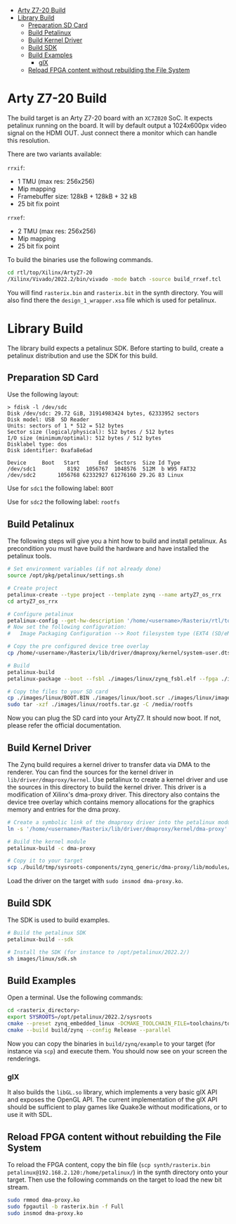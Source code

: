 - [Arty Z7-20 Build](#arty-z7-20-build)
- [Library Build](#library-build)
  - [Preparation SD Card](#preparation-sd-card)
  - [Build Petalinux](#build-petalinux)
  - [Build Kernel Driver](#build-kernel-driver)
  - [Build SDK](#build-sdk)
  - [Build Examples](#build-examples)
    - [glX](#glx)
  - [Reload FPGA content without rebuilding the File System](#reload-fpga-content-without-rebuilding-the-file-system)


# Arty Z7-20 Build
The build target is an Arty Z7-20 board with an `XC7Z020` SoC. It expects petalinux running on the board. It will by default output a 1024x600px video signal on the HDMI OUT. Just connect there a monitor which can handle this resolution.

There are two variants available:

`rrxif`:  
  - 1 TMU (max res: 256x256)
  - Mip mapping
  - Framebuffer size: 128kB + 128kB + 32 kB
  - 25 bit fix point

`rrxef`:
  - 2 TMU (max res: 256x256)
  - Mip mapping
  - 25 bit fix point

To build the binaries use the following commands.
```sh
cd rtl/top/Xilinx/ArtyZ7-20
/Xilinx/Vivado/2022.2/bin/vivado -mode batch -source build_rrxef.tcl
```
You will find `rasterix.bin` and `rasterix.bit` in the synth directory. You will also find there the `design_1_wrapper.xsa` file which is used for petalinux.

# Library Build
The library build expects a petalinux SDK. Before starting to build, create a petalinux distribution and use the SDK for this build.

## Preparation SD Card
Use the following layout:
```
> fdisk -l /dev/sdc
Disk /dev/sdc: 29.72 GiB, 31914983424 bytes, 62333952 sectors
Disk model: USB  SD Reader  
Units: sectors of 1 * 512 = 512 bytes
Sector size (logical/physical): 512 bytes / 512 bytes
I/O size (minimum/optimal): 512 bytes / 512 bytes
Disklabel type: dos
Disk identifier: 0xafa8e6ad

Device     Boot   Start      End  Sectors  Size Id Type
/dev/sdc1          8192  1056767  1048576  512M  b W95 FAT32
/dev/sdc2       1056768 62332927 61276160 29.2G 83 Linux

```
Use for `sdc1` the following label: `BOOT`

Use for `sdc2` the following label: `rootfs`

## Build Petalinux
The following steps will give you a hint how to build and install petalinux. As precondition you must have build the hardware and have installed the petalinux tools.
```sh
# Set environment variables (if not already done)
source /opt/pkg/petalinux/settings.sh

# Create project
petalinux-create --type project --template zynq --name artyZ7_os_rrx
cd artyZ7_os_rrx

# Configure petalinux
petalinux-config --get-hw-description '/home/<username>/Rasterix/rtl/top/Xilinx/ArtyZ7-20/synth'
# Now set the following configuration:
#   Image Packaging Configuration --> Root filesystem type (EXT4 (SD/eMMC/SATA/USB))

# Copy the pre configured device tree overlay
cp /home/<username>/Rasterix/lib/driver/dmaproxy/kernel/system-user.dtsi project-spec/meta-user/recipes-bsp/device-tree/files/system-user.dtsi

# Build
petalinux-build
petalinux-package --boot --fsbl ./images/linux/zynq_fsbl.elf --fpga ./images/linux/system.bit --u-boot --force

# Copy the files to your SD card
cp ./images/linux/BOOT.BIN ./images/linux/boot.scr ./images/linux/image.ub /media/BOOT
sudo tar -xzf ./images/linux/rootfs.tar.gz -C /media/rootfs
```
Now you can plug the SD card into your ArtyZ7. It should now boot. If not, please refer the official documentation.

## Build Kernel Driver
The Zynq build requires a kernel driver to transfer data via DMA to the renderer. You can find the sources for the kernel driver in `lib/driver/dmaproxy/kernel`. Use petalinux to create a kernel driver and use the sources in this directory to build the kernel driver. This driver is a modification of Xilinx's dma-proxy driver. This directory also contains the device tree overlay which contains memory allocations for the graphics memory and entries for the dma proxy.
```sh
# Create a symbolic link of the dmaproxy driver into the petalinux modules
ln -s '/home/<username>/Rasterix/lib/driver/dmaproxy/kernel/dma-proxy' '/home/<username>/ZynqRasterix/artyZ7_os_rrx/project-spec/meta-user/recipes-modules/'

# Build the kernel module
petalinux-build -c dma-proxy 

# Copy it to your target
scp ./build/tmp/sysroots-components/zynq_generic/dma-proxy/lib/modules/5.15.36-xilinx-v2022.2/extra/dma-proxy.ko petalinux@192.168.2.120:/home/petalinux/
```
Load the driver on the target with `sudo insmod dma-proxy.ko`.

## Build SDK
The SDK is used to build examples.
```sh
# Build the petalinux SDK
petalinux-build --sdk

# Install the SDK (for instance to /opt/petalinux/2022.2/)
sh images/linux/sdk.sh
```

## Build Examples
Open a terminal. Use the following commands:
```sh
cd <rasterix_directory>
export SYSROOTS=/opt/petalinux/2022.2/sysroots
cmake --preset zynq_embedded_linux -DCMAKE_TOOLCHAIN_FILE=toolchains/toolchain_zynq.cmake -DVARIANT_RRXEF=ON
cmake --build build/zynq --config Release --parallel
```
Now you can copy the binaries in `build/zynq/example` to your target (for instance via `scp`) and execute them. You should now see on your screen the renderings.

### glX
It also builds the `libGL.so` library, which implements a very basic glX API and exposes the OpenGL API. The current implementation of the glX API should be sufficient to play games like Quake3e without modifications, or to use it with SDL.

## Reload FPGA content without rebuilding the File System
To reload the FPGA content, copy the bin file (`scp synth/rasterix.bin petalinux@192.168.2.120:/home/petalinux/`) in the synth directory onto your target. Then use the following commands on the target to load the new bit stream.
```sh
sudo rmmod dma-proxy.ko
sudo fpgautil -b rasterix.bin -f Full
sudo insmod dma-proxy.ko
```